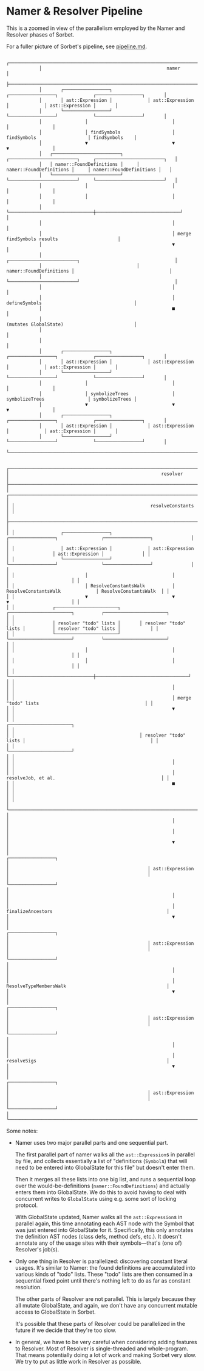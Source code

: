 # Namer & Resolver Pipeline

This is a zoomed in view of the parallelism employed by the Namer and Resolver
phases of Sorbet.

For a fuller picture of Sorbet's pipeline, see [pipeline.md](pipeline.md).

```
            ┌─────────────────────────────────────────────────────────────────────────────────────────────────┐
            │                                              namer                                              │
            ├─────────────────────────────────────────────────────────────────────────────────────────────────┤
            │       ┌─────────────────┐             ┌─────────────────┐             ┌─────────────────┐       │
            │       │ ast::Expression │             │ ast::Expression │             │ ast::Expression │       │
            │       └─────────────────┘             └─────────────────┘             └─────────────────┘       │
            │                │                               │                               │                │
            │                │ findSymbols                   │ findSymbols                   │ findSymbols    │
            │                ▼                               ▼                               ▼                │
            │   ┌─────────────────────────┐     ┌─────────────────────────┐     ┌─────────────────────────┐   │
            │   │ namer::FoundDefinitions │     │ namer::FoundDefinitions │     │ namer::FoundDefinitions │   │
            │   └─────────────────────────┘     └─────────────────────────┘     └─────────────────────────┘   │
            │                │                               │                               │                │
            │                │                               │                               │                │
            │                └───────────────────────────────┼───────────────────────────────┘                │
            │                                                │                                                │
            │                                                │ merge findSymbols results                      │
            │                                                ▼                                                │
            │                                   ┌─────────────────────────┐                                   │
            │                                   │ namer::FoundDefinitions │                                   │
            │                                   └─────────────────────────┘                                   │
            │                                                │                                                │
            │                                                │ defineSymbols                                  │
            │                                                ■                                                │
            │                                                  (mutates GlobalState)                          │
            │                                                                                                 │
            │                                                                                                 │
            │       ┌─────────────────┐             ┌─────────────────┐             ┌─────────────────┐       │
            │       │ ast::Expression │             │ ast::Expression │             │ ast::Expression │       │
            │       └─────────────────┘             └─────────────────┘             └─────────────────┘       │
            │                │                               │                               │                │
            │                │ symbolizeTrees                │ symbolizeTrees                │ symbolizeTrees │
            │                ▼                               ▼                               ▼                │
            │       ┌─────────────────┐             ┌─────────────────┐             ┌─────────────────┐       │
            │       │ ast::Expression │             │ ast::Expression │             │ ast::Expression │       │
            │       └─────────────────┘             └─────────────────┘             └─────────────────┘       │
            └─────────────────────────────────────────────────────────────────────────────────────────────────┘


┌─────────────────────────────────────────────────────────────────────────────────────────────────────────────────────────┐
│                                                        resolver                                                         │
├─────────────────────────────────────────────────────────────────────────────────────────────────────────────────────────┤
│ ┌─────────────────────────────────────────────────────────────────────────────────────────────────────────────────────┐ │
│ │                                                  resolveConstants                                                   │ │
│ ├─────────────────────────────────────────────────────────────────────────────────────────────────────────────────────┤ │
│ │                 ┌─────────────────┐             ┌─────────────────┐                ┌─────────────────┐              │ │
│ │                 │ ast::Expression │             │ ast::Expression │                │ ast::Expression │              │ │
│ │                 └─────────────────┘             └─────────────────┘                └─────────────────┘              │ │
│ │                          │                               │                                  │                       │ │
│ │                          │ ResolveConstantsWalk          │ ResolveConstantsWalk             │ ResolveConstantsWalk  │ │
│ │                          ▼                               ▼                                  ▼                       │ │
│ │              ┌───────────────────────┐       ┌───────────────────────┐          ┌───────────────────────┐           │ │
│ │              │ resolver "todo" lists │       │ resolver "todo" lists │          │ resolver "todo" lists │           │ │
│ │              └───────────────────────┘       └───────────────────────┘          └───────────────────────┘           │ │
│ │                          │                               │                                  │                       │ │
│ │                          │                               │                                  │                       │ │
│ │                          └───────────────────────────────┼──────────────────────────────────┘                       │ │
│ │                                                          │                                                          │ │
│ │                                                          │ merge "todo" lists                                       │ │
│ │                                                          ▼                                                          │ │
│ │                                              ┌───────────────────────┐                                              │ │
│ │                                              │ resolver "todo" lists │                                              │ │
│ │                                              └───────────────────────┘                                              │ │
│ │                                                          │                                                          │ │
│ │                                                          │ resolveJob, et al.                                       │ │
│ │                                                          ■                                                          │ │
│ │                                                                                                                     │ │
│ └─────────────────────────────────────────────────────────────────────────────────────────────────────────────────────┘ │
│                                                            │                                                            │
│                                                            │                                                            │
│                                                            ▼                                                            │
│                                                   ┌─────────────────┐                                                   │
│                                                   │ ast::Expression │                                                   │
│                                                   └─────────────────┘                                                   │
│                                                            │                                                            │
│                                                            │ finalizeAncestors                                          │
│                                                            ▼                                                            │
│                                                   ┌─────────────────┐                                                   │
│                                                   │ ast::Expression │                                                   │
│                                                   └─────────────────┘                                                   │
│                                                            │                                                            │
│                                                            │ ResolveTypeMembersWalk                                     │
│                                                            ▼                                                            │
│                                                   ┌─────────────────┐                                                   │
│                                                   │ ast::Expression │                                                   │
│                                                   └─────────────────┘                                                   │
│                                                            │                                                            │
│                                                            │ resolveSigs                                                │
│                                                            ▼                                                            │
│                                                   ┌─────────────────┐                                                   │
│                                                   │ ast::Expression │                                                   │
│                                                   └─────────────────┘                                                   │
└─────────────────────────────────────────────────────────────────────────────────────────────────────────────────────────┘
```

Some notes:

- Namer uses two major parallel parts and one sequential part.

  The first parallel part of namer walks all the `ast::Expression`s in parallel
  by file, and collects essentially a list of "definitions (`Symbol`s) that will
  need to be entered into GlobalState for this file" but doesn't enter them.

  Then it merges all these lists into one big list, and runs a sequential loop
  over the would-be-definitions (`namer::FoundDefinitions`) and actually enters
  them into GlobalState. We do this to avoid having to deal with concurrent
  writes to `GlobalState` using e.g. some sort of locking protocol.

  With GlobalState updated, Namer walks all the `ast::Expression`s in parallel
  again, this time annotating each AST node with the Symbol that was just
  entered into GlobalState for it. Specifically, this only annotates the
  definition AST nodes (class defs, method defs, etc.). It doesn't annotate any
  of the usage sites with their symbols—that's (one of) Resolver's job(s).

- Only one thing in Resolver is parallelized: discovering constant literal
  usages. It's similar to Namer: the found definitions are accumulated into
  various kinds of "todo" lists. These "todo" lists are then consumed in a
  sequential fixed point until there's nothing left to do as far as constant
  resolution.

  The other parts of Resolver are not parallel. This is largely because they all
  mutate GlobalState, and again, we don't have any concurrent mutable access to
  GlobalState in Sorbet.

  It's possible that these parts of Resolver could be parallelized in the
  future if we decide that they're too slow.

- In general, we have to be very careful when considering adding features to
  Resolver. Most of Resolver is single-threaded and whole-program. That means
  potentially doing a lot of work and making Sorbet very slow. We try to put as
  little work in Resolver as possible.
